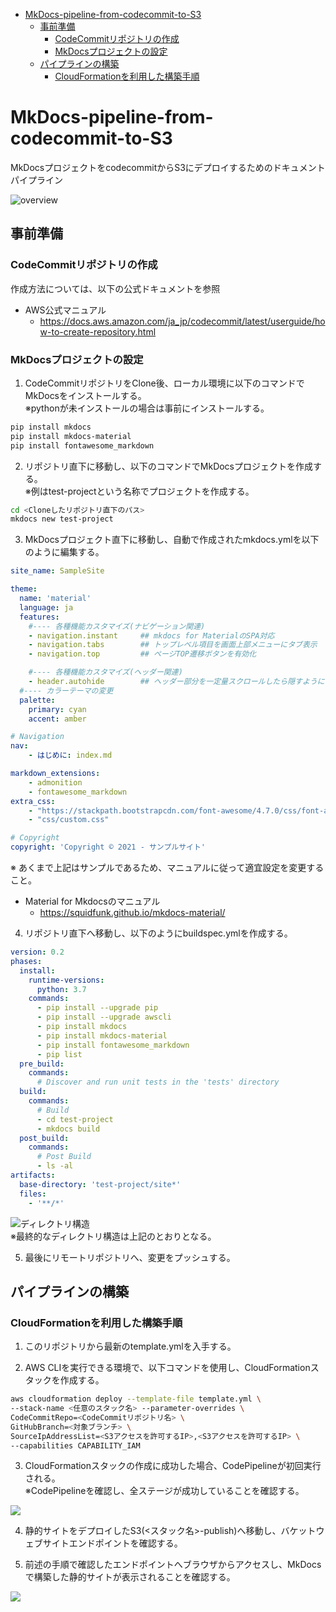 - [MkDocs-pipeline-from-codecommit-to-S3](#mkdocs-pipeline-from-codecommit-to-s3)
  - [事前準備](#事前準備)
    - [CodeCommitリポジトリの作成](#codecommitリポジトリの作成)
    - [MkDocsプロジェクトの設定](#mkdocsプロジェクトの設定)
  - [パイプラインの構築](#パイプラインの構築)
    - [CloudFormationを利用した構築手順](#cloudformationを利用した構築手順)

# MkDocs-pipeline-from-codecommit-to-S3

MkDocsプロジェクトをcodecommitからS3にデプロイするためのドキュメントパイプライン

![overview](./img/overview.drawio.svg)

## 事前準備

### CodeCommitリポジトリの作成

作成方法については、以下の公式ドキュメントを参照
- AWS公式マニュアル
  - https://docs.aws.amazon.com/ja_jp/codecommit/latest/userguide/how-to-create-repository.html

### MkDocsプロジェクトの設定

1. CodeCommitリポジトリをClone後、ローカル環境に以下のコマンドでMkDocsをインストールする。  
※pythonが未インストールの場合は事前にインストールする。

```bash
pip install mkdocs
pip install mkdocs-material
pip install fontawesome_markdown
```

2. リポジトリ直下に移動し、以下のコマンドでMkDocsプロジェクトを作成する。  
※例はtest-projectという名称でプロジェクトを作成する。

```bash
cd <Cloneしたリポジトリ直下のパス>
mkdocs new test-project
```

3. MkDocsプロジェクト直下に移動し、自動で作成されたmkdocs.ymlを以下のように編集する。

```yml
site_name: SampleSite

theme:
  name: 'material'
  language: ja
  features:
    #---- 各種機能カスタマイズ(ナビゲーション関連)
    - navigation.instant     ## mkdocs for MaterialのSPA対応
    - navigation.tabs        ## トップレベル項目を画面上部メニューにタブ表示
    - navigation.top         ## ページTOP遷移ボタンを有効化

    #---- 各種機能カスタマイズ(ヘッダー関連)
    - header.autohide        ## ヘッダー部分を一定量スクロールしたら隠すようにする
  #---- カラーテーマの変更  
  palette:
    primary: cyan
    accent: amber

# Navigation
nav:
    - はじめに: index.md

markdown_extensions:
    - admonition
    - fontawesome_markdown    
extra_css:
    - "https://stackpath.bootstrapcdn.com/font-awesome/4.7.0/css/font-awesome.min.css"
    - "css/custom.css"

# Copyright
copyright: 'Copyright © 2021 - サンプルサイト'
```

※ あくまで上記はサンプルであるため、マニュアルに従って適宜設定を変更すること。
- Material for Mkdocsのマニュアル
  - https://squidfunk.github.io/mkdocs-material/

4. リポジトリ直下へ移動し、以下のようにbuildspec.ymlを作成する。

```yml
version: 0.2
phases:
  install:
    runtime-versions:
      python: 3.7
    commands:
      - pip install --upgrade pip
      - pip install --upgrade awscli
      - pip install mkdocs
      - pip install mkdocs-material
      - pip install fontawesome_markdown
      - pip list
  pre_build:
    commands:
      # Discover and run unit tests in the 'tests' directory
  build:
    commands:
      # Build
      - cd test-project
      - mkdocs build
  post_build:
    commands:
      # Post Build
      - ls -al
artifacts:
  base-directory: 'test-project/site*'
  files:
    - '**/*'
```

![ディレクトリ構造](./img/2021-06-14-14-20-40.png)  
※最終的なディレクトリ構造は上記のとおりとなる。

5. 最後にリモートリポジトリへ、変更をプッシュする。

## パイプラインの構築

### CloudFormationを利用した構築手順

1. このリポジトリから最新のtemplate.ymlを入手する。

2. AWS CLIを実行できる環境で、以下コマンドを使用し、CloudFormationスタックを作成する。

```bash
aws cloudformation deploy --template-file template.yml \
--stack-name <任意のスタック名> --parameter-overrides \
CodeCommitRepo=<CodeCommitリポジトリ名> \
GitHubBranch=<対象ブランチ> \
SourceIpAddressList=<S3アクセスを許可するIP>,<S3アクセスを許可するIP> \
--capabilities CAPABILITY_IAM
```

3. CloudFormationスタックの作成に成功した場合、CodePipelineが初回実行される。  
※CodePipelineを確認し、全ステージが成功していることを確認する。

![](./img/2021-06-14-14-25-22.png)


4. 静的サイトをデプロイしたS3(<スタック名>-publish)へ移動し、バケットウェブサイトエンドポイントを確認する。

5. 前述の手順で確認したエンドポイントへブラウザからアクセスし、MkDocsで構築した静的サイトが表示されることを確認する。

![](./img/2021-06-14-14-45-53.png)